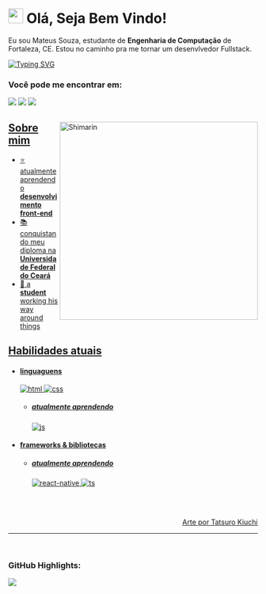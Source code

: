 <h1><img src="https://emojis.slackmojis.com/emojis/images/1531849430/4246/blob-sunglasses.gif?1531849430" width="30"/> Olá, Seja Bem Vindo!</h1>

Eu sou Mateus Souza, estudante de <strong>Engenharia de Computação</strong> de Fortaleza, CE. Estou no caminho pra me tornar um desenvlvedor Fullstack.

[![Typing SVG](https://readme-typing-svg.demolab.com?font=Fira+Code&weight=700&duration=2010&pause=1000&color=FFFFFF&vCenter=true&width=435&lines=Apoiador+de+Software+Livre;Entusiasta+de+IA+e+Mundos+Virtuais;Apaixonado+por+programa%C3%A7%C3%A3o;Ainda+um+menino+cheio+de+sonhos)](https://git.io/typing-svg) 

### Você pode me encontrar em: 
<a href="mailto: mattwstech@gmail.com">
<img src="https://img.shields.io/badge/-mattwstech@gmail.com-7B83EB?&style=for-the-badge&logo=Microsoft-outlook&logoColor=white" ></a>  <a  href="https://www.instagram.com/teeusao/">   <img src="https://img.shields.io/badge/@teeusao_-%23E4405F.svg?&style=for-the-badge&logo=instagram&logoColor=white"></a>  <a href="https://www.linkedin.com/in/mateus-souza-754840203/"><img src="https://img.shields.io/badge/Mateus souza-%230077B5.svg?&style=for-the-badge&logo=linkedin&logoColor=white" ></a>  <a  href="https://www.billpwchan.com/">

<div>

<img align="right" width="400" alt="Shimarin" src="https://i.imgur.com/m1amVl0.jpg"/>

<h2> Sobre mim </h2>
  
- ⭐ atualmente aprendendo **desenvolvimento front-end**
- 📚 conquistando meu diploma na **Universidade Federal do Ceará**
- 👾 a **student** working his way around things
  
<h2> Habilidades atuais </h2>
  
- <h4> linguaguens </h4>
  <img src = "https://img.shields.io/badge/HTML5-E34F26?style=for-the-badge&logo=html5&logoColor=white" alt = "html" />
  <img src = "https://img.shields.io/badge/CSS3-1572B6?style=for-the-badge&logo=css3&logoColor=white" alt = "css" />
  
  - <h5> atualmente aprendendo </h5>
    <img src = "https://img.shields.io/badge/JavaScript-323330?style=for-the-badge&logo=javascript&logoColor=F7DF1E" alt = "js" />
    
  
- <h4> frameworks & bibliotecas </h4>
  
  - <h5> atualmente aprendendo </h5>
    <img src = "https://img.shields.io/badge/react_native-%2320232a.svg?style=for-the-badge&logo=react&logoColor=%2361DAFB" alt = "react-native" />
    <img src = "https://img.shields.io/badge/TypeScript-007ACC?style=for-the-badge&logo=typescript&logoColor=white" alt = "ts" />
  
  
  </br></br>
  
<div align="right">
<a href="https://scrapbox.io/tatsurokiuchi/">Arte por Tatsuro Kiuchi</a>
  </div>
  </div>

------
<br> 

### GitHub Highlights: 
<a href="">
  <img align="center" src="https://github-readme-streak-stats.herokuapp.com?user=mateus-jesus&theme=solarized-light&locale=pt-br"/>
</a>
